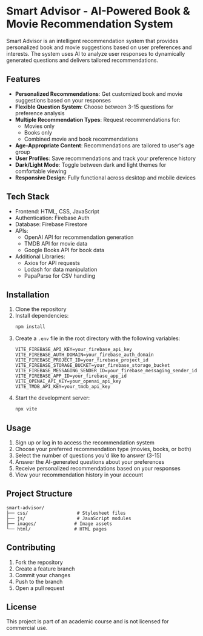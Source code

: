 # Smart Advisor - AI-Powered Book & Movie Recommendation System

Smart Advisor is an intelligent recommendation system that provides personalized book and movie suggestions based on user preferences and interests. The system uses AI to analyze user responses to dynamically generated questions and delivers tailored recommendations.

## Features

- **Personalized Recommendations**: Get customized book and movie suggestions based on your responses
- **Flexible Question System**: Choose between 3-15 questions for preference analysis
- **Multiple Recommendation Types**: Request recommendations for:
  - Movies only
  - Books only
  - Combined movie and book recommendations
- **Age-Appropriate Content**: Recommendations are tailored to user's age group
- **User Profiles**: Save recommendations and track your preference history
- **Dark/Light Mode**: Toggle between dark and light themes for comfortable viewing
- **Responsive Design**: Fully functional across desktop and mobile devices

## Tech Stack

- Frontend: HTML, CSS, JavaScript
- Authentication: Firebase Auth
- Database: Firebase Firestore
- APIs:
  - OpenAI API for recommendation generation
  - TMDB API for movie data
  - Google Books API for book data
- Additional Libraries:
  - Axios for API requests
  - Lodash for data manipulation
  - PapaParse for CSV handling

## Installation

1. Clone the repository
2. Install dependencies:
   ```bash
   npm install
   ```
3. Create a `.env` file in the root directory with the following variables:
   ```
   VITE_FIREBASE_API_KEY=your_firebase_api_key
   VITE_FIREBASE_AUTH_DOMAIN=your_firebase_auth_domain
   VITE_FIREBASE_PROJECT_ID=your_firebase_project_id
   VITE_FIREBASE_STORAGE_BUCKET=your_firebase_storage_bucket
   VITE_FIREBASE_MESSAGING_SENDER_ID=your_firebase_messaging_sender_id
   VITE_FIREBASE_APP_ID=your_firebase_app_id
   VITE_OPENAI_API_KEY=your_openai_api_key
   VITE_TMDB_API_KEY=your_tmdb_api_key
   ```
4. Start the development server:
   ```bash
   npx vite
   ```

## Usage

1. Sign up or log in to access the recommendation system
2. Choose your preferred recommendation type (movies, books, or both)
3. Select the number of questions you'd like to answer (3-15)
4. Answer the AI-generated questions about your preferences
5. Receive personalized recommendations based on your responses
6. View your recommendation history in your account

## Project Structure

```
smart-advisor/
├── css/                  # Stylesheet files
├── js/                   # JavaScript modules
├── images/              # Image assets
└── html/                # HTML pages
```

## Contributing

1. Fork the repository
2. Create a feature branch
3. Commit your changes
4. Push to the branch
5. Open a pull request

## License

This project is part of an academic course and is not licensed for commercial use.